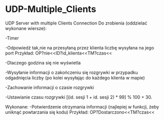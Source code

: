 # UDP-Multiple_Clients
UDP Server with multiple Clients Connection
Do zrobienia (oddzielać wykonane wiersze):

-Timer

-Odpowiedź tak,nie na przesyłaną przez klienta liczbę wysyłana na jego port  Przykład: OP?nie<<ID?id_klienta<<TM?czas<<

-Dlaczego godzina się nie wyświetla

-Wysyłanie informacji o zakończeniu się rozgrywki w przypadku odgadnięcia liczby (po kolei wysyłając do każdego klienta w mapie)

-Zachowanie informacji o czasie rozgrywki

-Ustawianie czasu rozgrywki [(id. sesji 1 + id. sesji 2) * 99] % 100 + 30. 






Wykonane:
-Potwierdzenie otrzymania informacji (najlepiej w funkcji, żeby uniknąć powtarzania się kodu) Przykład: OP?Dostarczono<<TM?czas<<

